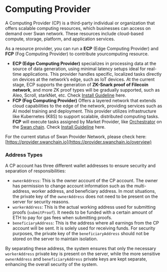 # Computing Provider

A Computing Provider (CP) is a third-party individual or organization that offers scalable computing resources, which businesses can access on demand over Swan network. These resources include cloud-based compute, storage, platform, and application services.

As a resource provider, you can run a **ECP** (Edge Computing Provider) and **FCP** (Fog Computing Provider) to contribute yourcomputing resource.

* **ECP (Edge Computing Provider)** specializes in processing data at the source of data generation, using minimal latency setups ideal for real-time applications. This provider handles specific, localized tasks directly on devices at the network’s edge, such as IoT devices. At the current stage, ECP supports the generation of **ZK-Snark proof of Filecoin network**, and more ZK proof types will be gradually supported, such as Aleo, Scroll, starkNet, etc. Check  [Install Guideline](https://docs.swanchain.io/bulders/computing-provider/edge-computing-provider-ecp/ecp-setup) here.
* **FCP (Fog Computing Provider)** Offers a layered network that extends cloud capabilities to the edge of the network, providing services such as AI model training and deployment. This provider utilizes infrastructure like Kubernetes (K8S) to support scalable, distributed computing tasks. **FCP** will execute tasks assigned by Market Provider, like [Orchestrator](https://orchestrator.swanchain.io/) on the [Swan chain](https://swanchain.io/). Check [Install Guideline](https://docs.swanchain.io/bulders/computing-provider/fog-computing-provider-fcp/computing-provider-setup) here.

For the current status of Swan Provider Network, please check here: [https://provider.swanchain.io](https://provider.swanchain.io/overview)

### **Address Types**

A CP account has three different wallet addresses to ensure security and separation of responsibilities:

* `ownerAddress`: This is the owner account of the CP account. The owner has permission to change account information such as the multi-address, worker address, and beneficiary address. In most situations, the private key of the `ownerAddress` does not need to be present on the server for security reasons.
* `workerAddress`: This is the actual working address used for submitting proofs (`submitProof`). It needs to be funded with a certain amount of ETH to pay for gas fees when submitting proofs.
* `beneficiaryAddress`: This is the address where all earnings from the CP account will be sent. It is solely used for receiving funds. For security purposes, the private key of the `beneficiaryAddress` should not be stored on the server to maintain isolation.

By separating these address, the system ensures that only the necessary `workerAddress` private key is present on the server, while the more sensitive `ownerAddress` and `beneficiaryAddress` private keys are kept separate, enhancing the overall security of the system.
